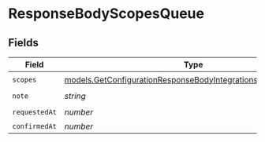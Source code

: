 # ResponseBodyScopesQueue


## Fields

| Field                                                                                                                                | Type                                                                                                                                 | Required                                                                                                                             | Description                                                                                                                          |
| ------------------------------------------------------------------------------------------------------------------------------------ | ------------------------------------------------------------------------------------------------------------------------------------ | ------------------------------------------------------------------------------------------------------------------------------------ | ------------------------------------------------------------------------------------------------------------------------------------ |
| `scopes`                                                                                                                             | [models.GetConfigurationResponseBodyIntegrationsResponseScopes](../models/getconfigurationresponsebodyintegrationsresponsescopes.md) | :heavy_check_mark:                                                                                                                   | N/A                                                                                                                                  |
| `note`                                                                                                                               | *string*                                                                                                                             | :heavy_check_mark:                                                                                                                   | N/A                                                                                                                                  |
| `requestedAt`                                                                                                                        | *number*                                                                                                                             | :heavy_check_mark:                                                                                                                   | N/A                                                                                                                                  |
| `confirmedAt`                                                                                                                        | *number*                                                                                                                             | :heavy_minus_sign:                                                                                                                   | N/A                                                                                                                                  |